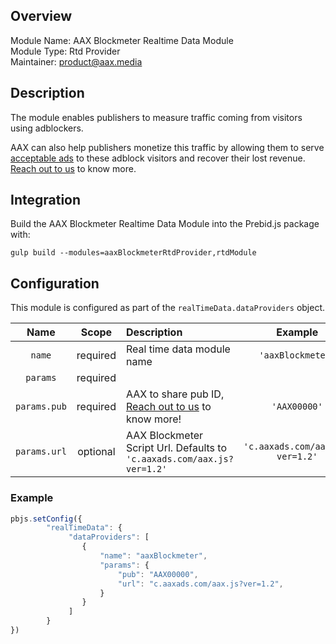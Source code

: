 ## Overview

Module Name: AAX Blockmeter Realtime Data Module  
Module Type: Rtd Provider  
Maintainer: product@aax.media  

## Description

The module enables publishers to measure traffic coming from visitors using adblockers. 

AAX can also help publishers monetize this traffic by allowing them to serve [acceptable ads](https://acceptableads.com/about/) to these adblock visitors and recover their lost revenue. [Reach out to us](https://www.aax.media/try-blockmeter/) to know more.

## Integration

Build the AAX Blockmeter Realtime Data Module into the Prebid.js package with:

```
gulp build --modules=aaxBlockmeterRtdProvider,rtdModule
```

## Configuration

This module is configured as part of the `realTimeData.dataProviders` object.

|    Name    |  Scope   | Description                  |     Example     |  Type  |
|:----------:|:--------:|:-----------------------------|:---------------:|:------:|
|    `name`    | required | Real time data module name   | `'aaxBlockmeter'` | `string` |
|   `params`   | required |                              |                 | `Object` |
| `params.pub` | required | AAX to share pub ID, [Reach out to us](https://www.aax.media/try-blockmeter/) to know more! |   `'AAX00000'`    | `string` |
| `params.url`     | optional | AAX Blockmeter Script Url. Defaults to `'c.aaxads.com/aax.js?ver=1.2'` | `'c.aaxads.com/aax.js?ver=1.2'`   | `string` |

### Example

```javascript
pbjs.setConfig({
        "realTimeData": {
             "dataProviders": [
                {
                    "name": "aaxBlockmeter",
                    "params": {
                        "pub": "AAX00000",
                        "url": "c.aaxads.com/aax.js?ver=1.2",
                    }
                }
             ]
        }
})
```

